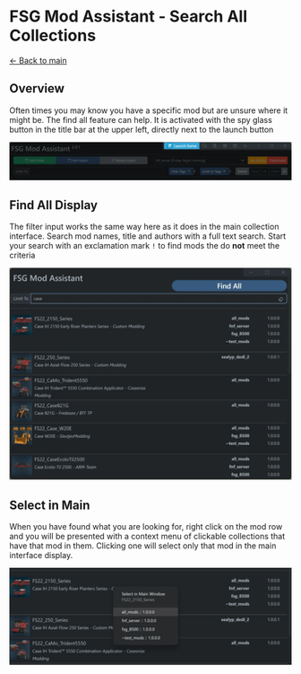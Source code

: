 # FSG Mod Assistant - Search All Collections

[← Back to main](index.html)

## Overview

Often times you may know you have a specific mod but are unsure where it might be.  The find all feature can help.  It is activated with the spy glass button in the title bar at the upper left, directly next to the launch button

![overview](img/interfacemap_topbar.webp)

## Find All Display

The filter input works the same way here as it does in the main collection interface.  Search mod names, title and authors with a full text search.  Start your search with an exclamation mark `!` to find mods the do **not** meet the criteria

![find window](img/findall-002.webp)

## Select in Main

When you have found what you are looking for, right click on the mod row and you will be presented with a context menu of clickable collections that have that mod in them.  Clicking one will select only that mod in the main interface display.

![popup](img/findall-003.webp)
